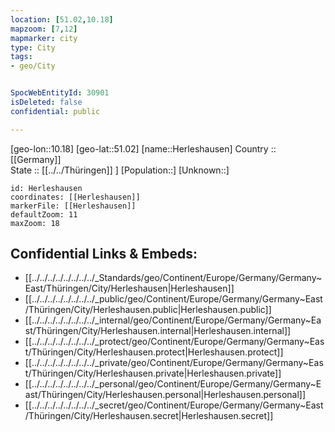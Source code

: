```yaml
---
location: [51.02,10.18] 
mapzoom: [7,12] 
mapmarker: city 
type: City
tags:
- geo/City


SpocWebEntityId: 30901
isDeleted: false
confidential: public

---
```

[geo-lon::10.18] 
[geo-lat::51.02] 
[name::Herleshausen] 
Country :: [[Germany]]  
State :: [[../../Thüringen]] ] 
[Population::] 
[Unknown::] 


```leaflet
id: Herleshausen
coordinates: [[Herleshausen]] 
markerFile: [[Herleshausen]] 
defaultZoom: 11 
maxZoom: 18
```


## Confidential Links & Embeds: 
- [[../../../../../../../../_Standards/geo/Continent/Europe/Germany/Germany~East/Thüringen/City/Herleshausen|Herleshausen]] 
- [[../../../../../../../../_public/geo/Continent/Europe/Germany/Germany~East/Thüringen/City/Herleshausen.public|Herleshausen.public]] 
- [[../../../../../../../../_internal/geo/Continent/Europe/Germany/Germany~East/Thüringen/City/Herleshausen.internal|Herleshausen.internal]] 
- [[../../../../../../../../_protect/geo/Continent/Europe/Germany/Germany~East/Thüringen/City/Herleshausen.protect|Herleshausen.protect]] 
- [[../../../../../../../../_private/geo/Continent/Europe/Germany/Germany~East/Thüringen/City/Herleshausen.private|Herleshausen.private]] 
- [[../../../../../../../../_personal/geo/Continent/Europe/Germany/Germany~East/Thüringen/City/Herleshausen.personal|Herleshausen.personal]] 
- [[../../../../../../../../_secret/geo/Continent/Europe/Germany/Germany~East/Thüringen/City/Herleshausen.secret|Herleshausen.secret]] 
